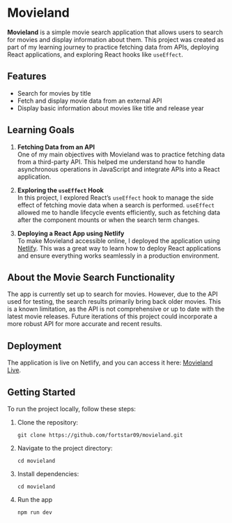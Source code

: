 # Movieland

**Movieland** is a simple movie search application that allows users to search for movies and display information about them. This project was created as part of my learning journey to practice fetching data from APIs, deploying React applications, and exploring React hooks like `useEffect`.

## Features
- Search for movies by title
- Fetch and display movie data from an external API
- Display basic information about movies like title and release year

## Learning Goals

1. **Fetching Data from an API**  
   One of my main objectives with Movieland was to practice fetching data from a third-party API. This helped me understand how to handle asynchronous operations in JavaScript and integrate APIs into a React application.

2. **Exploring the `useEffect` Hook**  
   In this project, I explored React’s `useEffect` hook to manage the side effect of fetching movie data when a search is performed. `useEffect` allowed me to handle lifecycle events efficiently, such as fetching data after the component mounts or when the search term changes.

3. **Deploying a React App using Netlify**  
   To make Movieland accessible online, I deployed the application using [Netlify](https://www.netlify.com/). This was a great way to learn how to deploy React applications and ensure everything works seamlessly in a production environment.

## About the Movie Search Functionality

The app is currently set up to search for movies. However, due to the API used for testing, the search results primarily bring back older movies. This is a known limitation, as the API is not comprehensive or up to date with the latest movie releases. Future iterations of this project could incorporate a more robust API for more accurate and recent results.

## Deployment

The application is live on Netlify, and you can access it here: [Movieland Live](https://moiveland.netlify.app/).

## Getting Started

To run the project locally, follow these steps:

1. Clone the repository:
   ```
   git clone https://github.com/fortstar09/movieland.git
   ```
2. Navigate to the project directory:
   ```
   cd movieland
   ```
3. Install dependencies:
   ```
   cd movieland
   ```
4. Run the app
   ```
   npm run dev
   ```
   
